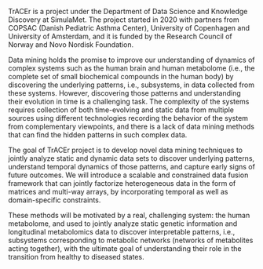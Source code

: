 TrACEr is a project under the Department of Data Science and Knowledge Discovery at SimulaMet. The project started in 2020 with partners from COPSAC (Danish Pediatric Asthma Center), University of Copenhagen and University of Amsterdam, and it is funded by the Research Council of Norway and Novo Nordisk Foundation. 

Data mining holds the promise to improve our understanding of dynamics of complex systems such as the human brain and human metabolome (i.e., the complete set of small biochemical compounds in the human body) by discovering the underlying patterns, i.e., subsystems, in data collected from these systems. However, discovering those patterns and understanding their evolution in time is a challenging task. The complexity of the systems requires collection of both time-evolving and static data from multiple sources using different technologies recording the behavior of the system from complementary viewpoints, and there is a lack of data mining methods that can find the hidden patterns in such complex data.

The goal of TrACEr project is to develop novel data mining techniques to jointly analyze static and dynamic data sets to discover underlying patterns, understand temporal dynamics of those patterns, and capture early signs of future outcomes. We will introduce a scalable and constrained data fusion framework that can jointly factorize heterogeneous data in the form of matrices and multi-way arrays, by incorporating temporal as well as domain-specific constraints.

These methods will be motivated by a real, challenging system: the human metabolome, and used to jointly analyze static genetic information and longitudinal metabolomics data to discover interpretable patterns, i.e., subsystems corresponding to metabolic networks (networks of metabolites acting together), with the ultimate goal of understanding their role in the transition from healthy to diseased states. 
